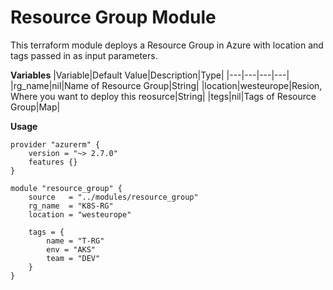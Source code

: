# Resource Group Module
This terraform module deploys a Resource Group in Azure with location and tags passed in as input parameters.

**Variables**
|Variable|Default Value|Description|Type|
|---|---|---|---|
|rg_name|nil|Name of Resource Group|String|
|location|westeurope|Resion, Where you want to deploy this reosurce|String|
|tegs|nil|Tags of Resource Group|Map|

**Usage**
```
provider "azurerm" {
    version = "~> 2.7.0"
    features {}
}

module "resource_group" {
    source   = "../modules/resource_group"
    rg_name  = "K8S-RG"
    location = "westeurope"
   
    tags = {
        name = "T-RG"
        env = "AKS"
        team = "DEV"
    }
}
```
